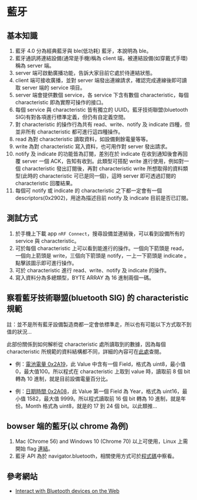 # 藍牙

## 基本知識

1. 藍牙 4.0 分為經典藍牙與 ble(低功耗) 藍牙，本說明為 ble。
2. 藍牙通訊將連結設備(通常是手機)稱為 client 端，被連結設備(如穿戴式手環)稱為 server 端。
3. server 端可啟動廣播功能，告訴大家目前它處於待連結狀態。
4. client 端可接收廣播，並對 server 端發出連線請求，確認完成連線後即可讀取 server 端的 service 項目。
5. server 端會提供數個 service，各 service 下含有數個 characteristic，每個 characteristic 即為實際可操作的接口。
6. 每個 service 與 characteristic 皆有獨立的 UUID。藍牙技術聯盟(bluetooth SIG)有對各項進行標準定義，但仍有自定義空間。
7. 對 characteristic 的操作行為共有 read、write、notify 及 indicate 四種，但並非所有 characteristic 都可進行這四種操作。
8. read 為對 characteristic 讀取資料，如設備剩餘電量等等。
9. write 為對 characteristic 寫入資料，也可用作對 server 發出請求。
10. notify 及 indicate 的功能皆為訂閱，差別在於 indicate 在收到通知後會再回覆 server 一個 ACK，告知有收到。此類型可搭配 write 進行使用，例如對一個 characteristic 發出訂閱後，再對 characteristic write 所想取得的資料類型(此時的 characteristic 可已是同一個)，這時 server 即可透過訂閱的 characteristic 回覆結果。
11. 每個可 notify 或 indicate 的 characteristic 之下都一定會有一個 descriptors(0x2902)，用途為描述目前 notify 及 indicate 目前是否已訂閱。

## 測試方式

1. 於手機上下載 app `nRF Connect`，搜尋設備並連結後，可以看到設備所有的 service 與 characteristic。
2. 可於每個 characteristic 上可以看到能進行的操作。一個向下箭頭是 read，一個向上箭頭是 write，三個向下箭頭是 notify，一上一下箭頭是 indicate 。點擊該圖示即可進行操作。
3. 可於 characteristic 進行 read、write、notify 及 indicate 的操作。
4. 寫入資料分為多總類型，BYTE ARRAY 為 16 進制兩個一碼。

## 察看藍牙技術聯盟(bluetooth SIG) 的 characteristic 規範

註：並不是所有藍牙設備製造商都一定會依標準走，所以也有可能以下方式取不到值的狀況...

此部份關係到如何解析從 characteristic 處所讀取到的數據，因為每個 characteristic 所規範的資料結構都不同，詳細的內容可在[此處]((https://www.bluetooth.com/specifications/gatt/characteristics/))查閱。

* 例：[電池電量 0x2A19](https://www.bluetooth.com/wp-content/uploads/Sitecore-Media-Library/Gatt/Xml/Characteristics/org.bluetooth.characteristic.battery_level.xml)，此 Value 中含有一個 Field，格式為 uint8，最小值 0，最大值100。所以程式在 characteristic 上取到 value 時，讀取前 8 個 bit 轉為 10 進制，就是目前設備電量百分比。

* 例：[日期時間 0x2A08](https://www.bluetooth.com/wp-content/uploads/Sitecore-Media-Library/Gatt/Xml/Characteristics/org.bluetooth.characteristic.date_time.xml)，此 Value 第一個 Field 為 Year，格式為 uint16，最小值 1582，最大值 9999。所以程式讀取前 16 個 bit 轉為 10 進制，就是年份。Month 格式為 uint8，就是的 17 到 24 個 bit。以此類推...

## bowser 端的藍牙(以 chrome 為例)

1. Mac (Chrome 56) and Windows 10 (Chrome 70) 以上可使用，Linux 上需開始 flag [連結](chrome://flags/#enable-experimental-web-platform-features)。
2. 藍牙 API 為於 navigator.bluetooth，相關使用方式可於[程式碼](./webBluetooth.js)中察看。

## 參考網站

* [Interact with Bluetooth devices on the Web](https://developers.google.com/web/updates/2015/07/interact-with-ble-devices-on-the-web)